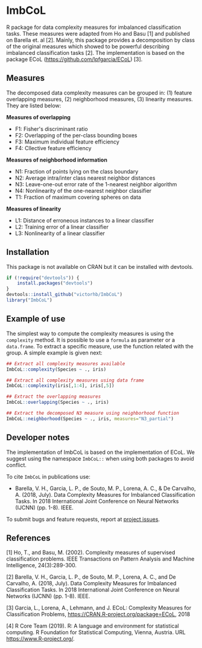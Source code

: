 # ImbCoL
R package for data complexity measures for imbalanced classification tasks. These measures were adapted from Ho and Basu [1] and published on Barella et. al [2]. Mainly, this package provides a decomposition by class of the original measures which showed to be powerful describing imbalanced classification tasks [2]. The implementation is based on the package ECoL (https://github.com/lpfgarcia/ECoL) [3].

## Measures

The decomposed data complexity measures can be grouped in: (1) feature overlapping measures, (2) neighborhood measures, (3) linearity measures. They are listed below:

**Measures of overlapping** 

* F1: Fisher's discriminant ratio
* F2: Overlapping of the per-class bounding boxes
* F3: Maximum individual feature efficiency
* F4: Cllective feature efficiency

**Measures of neighborhood information** 

* N1: Fraction of points lying on the class boundary
* N2: Average intra/inter class nearest neighbor distances
* N3: Leave-one-out error rate of the 1-nearest neighbor algorithm
* N4: Nonlinearity of the one-nearest neighbor classifier
* T1: Fraction of maximum covering spheres on data

**Measures of linearity** 

* L1: Distance of erroneous instances to a linear classifier
* L2: Training error of a linear classifier
* L3: Nonlinearity of a linear classifier

## Installation

This package is not available on CRAN but it can be installed with devtools.

```r
if (!require("devtools")) {
    install.packages("devtools")
}
devtools::install_github("victorhb/ImbCoL")
library("ImbCoL")
```
## Example of use

The simplest way to compute the complexity measures is using the `complexity` method. It is possible to use a `formula` as parameter or a `data.frame`. To extract a specific measure, use the function related with the group. A simple example is given next:

```r
## Extract all complexity measures available
ImbCoL::complexity(Species ~ ., iris)

## Extract all complexity measures using data frame
ImbCoL::complexity(iris[,1:4], iris[,5])

## Extract the overlapping measures
ImbCoL::overlapping(Species ~ ., iris)

## Extract the decomposed N3 measure using neighborhood function
ImbCoL::neighborhood(Species ~ ., iris, measures="N3_partial")
```

## Developer notes

The implementation of ImbCoL is based on the implementation of ECoL. We suggest using the namespace `ImbCoL::` when using both packages to avoid conflict.

To cite `ImbCoL` in publications use: 

* Barella, V. H., Garcia, L. P., de Souto, M. P., Lorena, A. C., & De Carvalho, A. (2018, July). Data Complexity Measures for Imbalanced Classification Tasks. In 2018 International Joint Conference on Neural Networks (IJCNN) (pp. 1-8). IEEE.

To submit bugs and feature requests, report at [project issues](https://github.com/victorhb/ImbCoL/issues).

## References

[1] Ho, T., and Basu, M. (2002). Complexity measures of supervised classification problems. IEEE Transactions on Pattern Analysis and Machine Intelligence, 24(3):289-300.

[2] Barella, V. H., Garcia, L. P., de Souto, M. P., Lorena, A. C., and De Carvalho, A. (2018, July). Data Complexity Measures for Imbalanced Classification Tasks. In 2018 International Joint Conference on Neural Networks (IJCNN) (pp. 1-8). IEEE.

[3] Garcia, L., Lorena, A., Lehmann, and J.  ECoL:   Complexity   Measures   for   Classification   Problems,   https://CRAN.R-project.org/package=ECoL, 2018

[4] R Core Team (2019). R: A language and environment for statistical computing. R Foundation for Statistical Computing, Vienna, Austria. URL https://www.R-project.org/.

